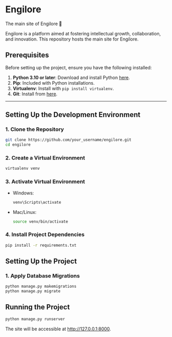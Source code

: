 # Engilore
The main site of Engilore 🧐

Engilore is a platform aimed at fostering intellectual growth, collaboration, and innovation. This repository hosts the main site for Engilore.

## Prerequisites

Before setting up the project, ensure you have the following installed:

1. **Python 3.10 or later**: Download and install Python [here](https://www.python.org/downloads/).
2. **Pip**: Included with Python installations.
3. **Virtualenv**: Install with `pip install virtualenv`.
4. **Git**: Install from [here](https://git-scm.com/).

---

## Setting Up the Development Environment

### 1. Clone the Repository

```bash
git clone https://github.com/your_username/engilore.git
cd engilore
```

### 2. Create a Virtual Environment

```bash
virtualenv venv
```

### 3. Activate Virtual Environment

- Windows:
    ```bash
    venv\Scripts\activate
    ```
- Mac/Linux:
    ```bash
    source venv/bin/activate
    ```

### 4. Install Project Dependencies

```bash
pip install -r requirements.txt
```

## Setting Up the Project

### 1. Apply Database Migrations

```bash
python manage.py makemigrations
python manage.py migrate
```

## Running the Project

```bash
python manage.py runserver
```
The site will be accessible at http://127.0.0.1:8000.
